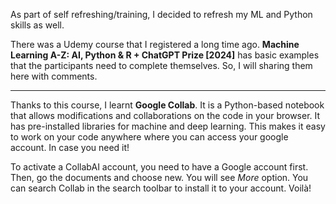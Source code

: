 As part of self refreshing/training, I decided to refresh my ML and Python skills as well. 

There was a Udemy course that I registered a long time ago. **Machine Learning A-Z: AI, Python & R + ChatGPT Prize [2024]** has basic examples that the participants need to complete themselves. So, I will sharing them here with comments.

----------------------------------------------------------------------------

Thanks to this course, I learnt **Google Collab**. It is a Python-based notebook that allows modifications and collaborations on the code in your browser. It has pre-installed libraries for machine and deep learning.
This makes it easy to work on your code anywhere where you can access your google account. In case you need it! 

To activate a CollabAI account, you need to have a Google account first. Then, go the documents and choose new. You will see *More* option. You can search Collab in the search toolbar to install it to your account. Voilà!
